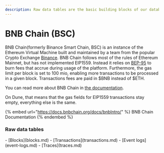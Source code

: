 ```yaml
---
description: Raw data tables are the basic building blocks of our database.
---
```


# BNB Chain (BSC)

BNB Chain(formerly Binance Smart Chain, BSC) is an instance of the Ethereum Virtual Machine built and maintained by a team from the popular Crypto Exchange [Binance](https://binance.com/). BNB Chain follows most of the rules of Ethereum Mainnet, but has not implemented EIP1559. Instead it relies on [BEP-95](https://github.com/bnb-chain/BEPs/blob/master/BEP95.md) to burn fees that accrue during usage of the platform. Furthermore, the gas limit per block is set to 100 mio, enabling more transactions to be processed in a given block. Transactions fees are paid in $BNB instead of $ETH.

You can read more about BNB Chain in [the documentation](https://docs.bnbchain.org/docs/bnbIntro).

On Dune, that means that the gas fields for EIP1559 transactions stay empty, everything else is the same.

{% embed url="https://docs.bnbchain.org/docs/bnbIntro/" %}
BNB Chain Documentation
{% endembed %}

### Raw data tables

<div class="cards grid" markdown>
- [Blocks](blocks.md)
- [Transactions](transactions.md)
- [Event logs](event-logs.md)
- [Traces](traces.md)
</div>
